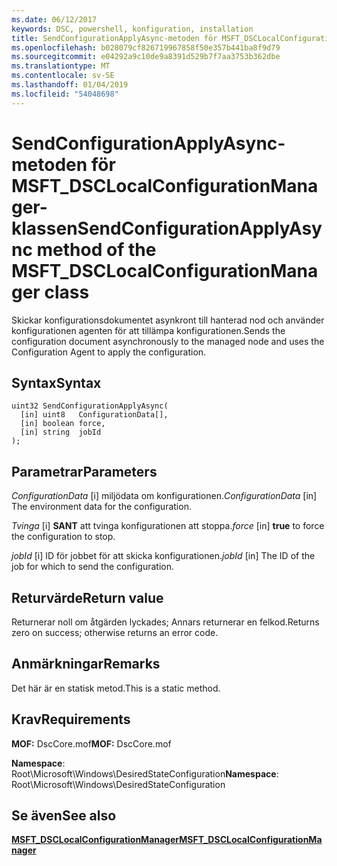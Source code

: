 ```yaml
---
ms.date: 06/12/2017
keywords: DSC, powershell, konfiguration, installation
title: SendConfigurationApplyAsync-metoden för MSFT_DSCLocalConfigurationManager-klassen
ms.openlocfilehash: b028079cf826719967858f50e357b441ba8f9d79
ms.sourcegitcommit: e04292a9c10de9a8391d529b7f7aa3753b362dbe
ms.translationtype: MT
ms.contentlocale: sv-SE
ms.lasthandoff: 01/04/2019
ms.locfileid: "54048698"
---
```

# <a name="sendconfigurationapplyasync-method-of-the-msftdsclocalconfigurationmanager-class"></a><span data-ttu-id="9d754-103">SendConfigurationApplyAsync-metoden för MSFT_DSCLocalConfigurationManager-klassen</span><span class="sxs-lookup"><span data-stu-id="9d754-103">SendConfigurationApplyAsync method of the MSFT_DSCLocalConfigurationManager class</span></span>

<span data-ttu-id="9d754-104">Skickar konfigurationsdokumentet asynkront till hanterad nod och använder konfigurationen agenten för att tillämpa konfigurationen.</span><span class="sxs-lookup"><span data-stu-id="9d754-104">Sends the configuration document asynchronously to the managed node and uses the Configuration Agent to apply the configuration.</span></span>

## <a name="syntax"></a><span data-ttu-id="9d754-105">Syntax</span><span class="sxs-lookup"><span data-stu-id="9d754-105">Syntax</span></span>

```mof
uint32 SendConfigurationApplyAsync(
  [in] uint8   ConfigurationData[],
  [in] boolean force,
  [in] string  jobId
);
```

## <a name="parameters"></a><span data-ttu-id="9d754-106">Parametrar</span><span class="sxs-lookup"><span data-stu-id="9d754-106">Parameters</span></span>

<span data-ttu-id="9d754-107">*ConfigurationData* \[i\] miljödata om konfigurationen.</span><span class="sxs-lookup"><span data-stu-id="9d754-107">*ConfigurationData* \[in\] The environment data for the configuration.</span></span>

<span data-ttu-id="9d754-108">*Tvinga* \[i\] **SANT** att tvinga konfigurationen att stoppa.</span><span class="sxs-lookup"><span data-stu-id="9d754-108">*force* \[in\] **true** to force the configuration to stop.</span></span>

<span data-ttu-id="9d754-109">*jobId* \[i\] ID för jobbet för att skicka konfigurationen.</span><span class="sxs-lookup"><span data-stu-id="9d754-109">*jobId* \[in\] The ID of the job for which to send the configuration.</span></span>

## <a name="return-value"></a><span data-ttu-id="9d754-110">Returvärde</span><span class="sxs-lookup"><span data-stu-id="9d754-110">Return value</span></span>

<span data-ttu-id="9d754-111">Returnerar noll om åtgärden lyckades; Annars returnerar en felkod.</span><span class="sxs-lookup"><span data-stu-id="9d754-111">Returns zero on success; otherwise returns an error code.</span></span>

## <a name="remarks"></a><span data-ttu-id="9d754-112">Anmärkningar</span><span class="sxs-lookup"><span data-stu-id="9d754-112">Remarks</span></span>

<span data-ttu-id="9d754-113">Det här är en statisk metod.</span><span class="sxs-lookup"><span data-stu-id="9d754-113">This is a static method.</span></span>

## <a name="requirements"></a><span data-ttu-id="9d754-114">Krav</span><span class="sxs-lookup"><span data-stu-id="9d754-114">Requirements</span></span>

<span data-ttu-id="9d754-115">**MOF:** DscCore.mof</span><span class="sxs-lookup"><span data-stu-id="9d754-115">**MOF:** DscCore.mof</span></span>

<span data-ttu-id="9d754-116">**Namespace**: Root\Microsoft\Windows\DesiredStateConfiguration</span><span class="sxs-lookup"><span data-stu-id="9d754-116">**Namespace**: Root\Microsoft\Windows\DesiredStateConfiguration</span></span>

## <a name="see-also"></a><span data-ttu-id="9d754-117">Se även</span><span class="sxs-lookup"><span data-stu-id="9d754-117">See also</span></span>

[<span data-ttu-id="9d754-118">**MSFT_DSCLocalConfigurationManager**</span><span class="sxs-lookup"><span data-stu-id="9d754-118">**MSFT_DSCLocalConfigurationManager**</span></span>](msft-dsclocalconfigurationmanager.md)